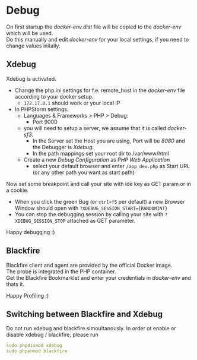 # Debug

On first startup the *docker-env.dist* file will be copied to the *docker-env* which will be used.  
Do this manually and edit *docker-env* for your local settings, if you need to change values initally.  

## Xdebug

Xdebug is activated. 
- Change the php.ini settings for f.e. remote_host in the *docker-env* file according to your docker setup.
  - `172.17.0.1` should work or your local IP
- In PHPStorm settings:
  - Languages & Frameworks > PHP > Debug: 
    - Port 9000
  - you will need to setup a server, we assume that it is called *docker-sf3*.  
    - In the Server set the Host you are using, Port will be *8080* and the Debugger is *Xdebug*.
    - In the path mappings set your root dir to /var/www/html  
  - Create a new *Debug Configuration* as *PHP Web Application*
    - select your default browser and enter `/app_dev.php` as Start URL (or any other path you want as start path)

Now set some breakpoint and call your site with ide key as GET param or in a cookie.
- When you click the green Bug (or `ctrl+f5` per default) a new Browser Window should open with `?XDEBUG_SESSION_START={RANDOMINT}`
- You can stop the debugging session by calling your site with `?XDEBUG_SESSION_STOP` attached as GET parameter.

Happy debugging :)

## Blackfire

Blackfire client and agent are provided by the official Docker image.  
The probe is integrated in the PHP container.  
Get the Blackfire Bookmarklet and enter your credentials in *docker-env* and thats it.

Happy Profiling :)

## Switching between Blackfire and Xdebug

Do not run xdebug and blackfire simoultanously.
In order ot enable or disable xdebug / blackfire, please run

```yml
sudo phpdismod xdebug
sudo phpenmod blackfire
```

